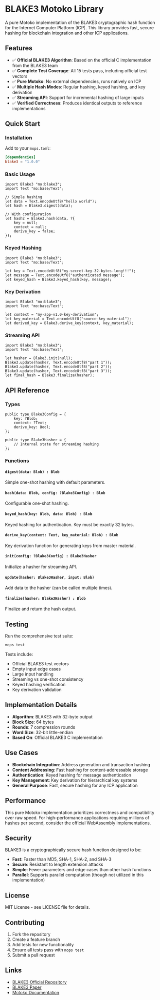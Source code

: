 # BLAKE3 Motoko Library

A pure Motoko implementation of the BLAKE3 cryptographic hash function for the Internet Computer Platform (ICP). This library provides fast, secure hashing for blockchain integration and other ICP applications.

## Features

- ✅ **Official BLAKE3 Algorithm**: Based on the official C implementation from the BLAKE3 team
- ✅ **Complete Test Coverage**: All 15 tests pass, including official test vectors
- ✅ **Pure Motoko**: No external dependencies, runs natively on ICP
- ✅ **Multiple Hash Modes**: Regular hashing, keyed hashing, and key derivation
- ✅ **Streaming API**: Support for incremental hashing of large inputs
- ✅ **Verified Correctness**: Produces identical outputs to reference implementations

## Quick Start

### Installation

Add to your `mops.toml`:

```toml
[dependencies]
blake3 = "1.0.0"
```

### Basic Usage

```motoko
import Blake3 "mo:blake3";
import Text "mo:base/Text";

// Simple hashing
let data = Text.encodeUtf8("hello world");
let hash = Blake3.digest(data);

// With configuration
let hash2 = Blake3.hash(data, ?{
    key = null;
    context = null;
    derive_key = false;
});
```

### Keyed Hashing

```motoko
import Blake3 "mo:blake3";
import Text "mo:base/Text";

let key = Text.encodeUtf8("my-secret-key-32-bytes-long!!!");
let message = Text.encodeUtf8("authenticated message");
let keyed_hash = Blake3.keyed_hash(key, message);
```

### Key Derivation

```motoko
import Blake3 "mo:blake3";
import Text "mo:base/Text";

let context = "my-app-v1.0-key-derivation";
let key_material = Text.encodeUtf8("source-key-material");
let derived_key = Blake3.derive_key(context, key_material);
```

### Streaming API

```motoko
import Blake3 "mo:blake3";
import Text "mo:base/Text";

let hasher = Blake3.init(null);
Blake3.update(hasher, Text.encodeUtf8("part 1"));
Blake3.update(hasher, Text.encodeUtf8("part 2"));
Blake3.update(hasher, Text.encodeUtf8("part 3"));
let final_hash = Blake3.finalize(hasher);
```

## API Reference

### Types

```motoko
public type Blake3Config = {
    key: ?Blob;
    context: ?Text;
    derive_key: Bool;
};

public type Blake3Hasher = {
    // Internal state for streaming hashing
};
```

### Functions

#### `digest(data: Blob) : Blob`
Simple one-shot hashing with default parameters.

#### `hash(data: Blob, config: ?Blake3Config) : Blob`
Configurable one-shot hashing.

#### `keyed_hash(key: Blob, data: Blob) : Blob`
Keyed hashing for authentication. Key must be exactly 32 bytes.

#### `derive_key(context: Text, key_material: Blob) : Blob`
Key derivation function for generating keys from master material.

#### `init(config: ?Blake3Config) : Blake3Hasher`
Initialize a hasher for streaming API.

#### `update(hasher: Blake3Hasher, input: Blob)`
Add data to the hasher (can be called multiple times).

#### `finalize(hasher: Blake3Hasher) : Blob`
Finalize and return the hash output.

## Testing

Run the comprehensive test suite:

```bash
mops test
```

Tests include:
- Official BLAKE3 test vectors
- Empty input edge cases
- Large input handling
- Streaming vs one-shot consistency
- Keyed hashing verification
- Key derivation validation

## Implementation Details

- **Algorithm**: BLAKE3 with 32-byte output
- **Block Size**: 64 bytes
- **Rounds**: 7 compression rounds
- **Word Size**: 32-bit little-endian
- **Based On**: Official BLAKE3 C implementation

## Use Cases

- **Blockchain Integration**: Address generation and transaction hashing
- **Content Addressing**: Fast hashing for content-addressable storage
- **Authentication**: Keyed hashing for message authentication
- **Key Management**: Key derivation for hierarchical key systems
- **General Purpose**: Fast, secure hashing for any ICP application

## Performance

This pure Motoko implementation prioritizes correctness and compatibility over raw speed. For high-performance applications requiring millions of hashes per second, consider the official WebAssembly implementations.

## Security

BLAKE3 is a cryptographically secure hash function designed to be:
- **Fast**: Faster than MD5, SHA-1, SHA-2, and SHA-3
- **Secure**: Resistant to length extension attacks
- **Simple**: Fewer parameters and edge cases than other hash functions
- **Parallel**: Supports parallel computation (though not utilized in this implementation)

## License

MIT License - see LICENSE file for details.

## Contributing

1. Fork the repository
2. Create a feature branch
3. Add tests for new functionality
4. Ensure all tests pass with `mops test`
5. Submit a pull request

## Links

- [BLAKE3 Official Repository](https://github.com/BLAKE3-team/BLAKE3)
- [BLAKE3 Paper](https://github.com/BLAKE3-team/BLAKE3-specs)
- [Motoko Documentation](https://internetcomputer.org/docs/current/motoko/main/motoko)